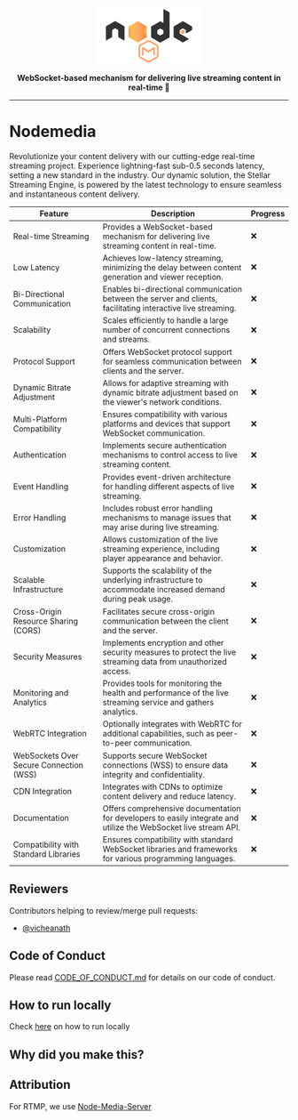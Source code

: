 <a href="https://dogehouse.tv"><p align="center">
<img height=100 src="logo.png"/>

</p></a>
<p align="center">
  <strong>WebSocket-based mechanism for delivering live streaming content in real-time 🚀</strong>
</p>

---

# Nodemedia

Revolutionize your content delivery with our cutting-edge real-time streaming project. Experience lightning-fast sub-0.5 seconds latency, setting a new standard in the industry. Our dynamic solution, the Stellar Streaming Engine, is powered by the latest technology to ensure seamless and instantaneous content delivery.

| Feature                                 | Description                                                                                                      | Progress |
| --------------------------------------- | ---------------------------------------------------------------------------------------------------------------- | -------- |
| Real-time Streaming                     | Provides a WebSocket-based mechanism for delivering live streaming content in real-time.                         | :x:      |
| Low Latency                             | Achieves low-latency streaming, minimizing the delay between content generation and viewer reception.            | :x:      |
| Bi-Directional Communication            | Enables bi-directional communication between the server and clients, facilitating interactive live streaming.    | :x:      |
| Scalability                             | Scales efficiently to handle a large number of concurrent connections and streams.                               | :x:      |
| Protocol Support                        | Offers WebSocket protocol support for seamless communication between clients and the server.                     | :x:      |
| Dynamic Bitrate Adjustment              | Allows for adaptive streaming with dynamic bitrate adjustment based on the viewer's network conditions.          | :x:      |
| Multi-Platform Compatibility            | Ensures compatibility with various platforms and devices that support WebSocket communication.                   | :x:      |
| Authentication                          | Implements secure authentication mechanisms to control access to live streaming content.                         | :x:      |
| Event Handling                          | Provides event-driven architecture for handling different aspects of live streaming.                             | :x:      |
| Error Handling                          | Includes robust error handling mechanisms to manage issues that may arise during live streaming.                 | :x:      |
| Customization                           | Allows customization of the live streaming experience, including player appearance and behavior.                 | :x:      |
| Scalable Infrastructure                 | Supports the scalability of the underlying infrastructure to accommodate increased demand during peak usage.     | :x:      |
| Cross-Origin Resource Sharing (CORS)    | Facilitates secure cross-origin communication between the client and the server.                                 | :x:      |
| Security Measures                       | Implements encryption and other security measures to protect the live streaming data from unauthorized access.   | :x:      |
| Monitoring and Analytics                | Provides tools for monitoring the health and performance of the live streaming service and gathers analytics.    | :x:      |
| WebRTC Integration                      | Optionally integrates with WebRTC for additional capabilities, such as peer-to-peer communication.               | :x:      |
| WebSockets Over Secure Connection (WSS) | Supports secure WebSocket connections (WSS) to ensure data integrity and confidentiality.                        | :x:      |
| CDN Integration                         | Integrates with CDNs to optimize content delivery and reduce latency.                                            | :x:      |
| Documentation                           | Offers comprehensive documentation for developers to easily integrate and utilize the WebSocket live stream API. | :x:      |
| Compatibility with Standard Libraries   | Ensures compatibility with standard WebSocket libraries and frameworks for various programming languages.        | :x:      |

## Reviewers

Contributors helping to review/merge pull requests:

- [@vicheanath](https://github.com/vicheanath)

## Code of Conduct

Please read [CODE_OF_CONDUCT.md](CODE_OF_CONDUCT.md) for details on our code of conduct.

## How to run locally

Check <a href="CONTRIBUTING.md">here</a> on how to run locally</a>

## Why did you make this?

## Attribution

For RTMP, we use [Node-Media-Server](https://github.com/illuspas/Node-Media-Server)
